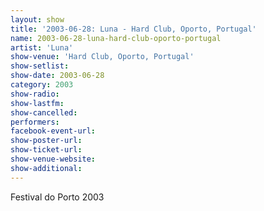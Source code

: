 ```yaml
---
layout: show
title: '2003-06-28: Luna - Hard Club, Oporto, Portugal'
name: 2003-06-28-luna-hard-club-oporto-portugal
artist: 'Luna'
show-venue: 'Hard Club, Oporto, Portugal'
show-setlist: 
show-date: 2003-06-28
category: 2003
show-radio: 
show-lastfm: 
show-cancelled: 
performers: 
facebook-event-url: 
show-poster-url: 
show-ticket-url: 
show-venue-website: 
show-additional: 
---
```


Festival do Porto 2003